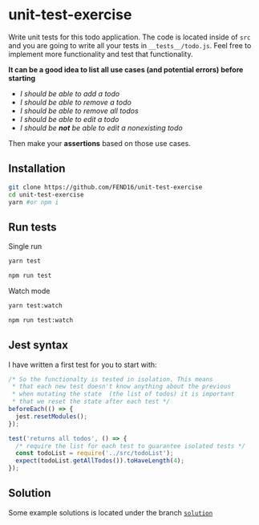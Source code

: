 # unit-test-exercise

Write unit tests for this todo application. The code is located inside of `src` and you are going to write all your tests in `__tests__/todo.js`. Feel free to implement more functionality and test that functionality.

**It can be a good idea to list all use cases (and potential errors) before starting**
* _I should be able to add a todo_
* _I should be able to remove a todo_
* _I should be able to remove all todos_
* _I should be able to edit a todo_
* _I should be **not** be able to edit a nonexisting todo_

Then make your **assertions** based on those use cases.

## Installation

```bash
git clone https://github.com/FEND16/unit-test-exercise
cd unit-test-exercise
yarn #or npm i
```

## Run tests

Single run
```bash
yarn test
```
```bash
npm run test
```

Watch mode
```bash
yarn test:watch
```
```bash
npm run test:watch
```

## Jest syntax

I have written a first test for you to start with:
```js
/* So the functionalty is tested in isolation. This means
 * that each new test doesn't know anything about the previous
 * when mutating the state  (the list of todos) it is important
 * that we reset the state after each test */
beforeEach(() => {
  jest.resetModules();
});

test('returns all todos', () => {
  /* require the list for each test to guarantee isolated tests */
  const todoList = require('../src/todoList');
  expect(todoList.getAllTodos()).toHaveLength(4);
});
```

## Solution

Some example solutions is located under the branch [`solution`](https://github.com/FEND16/unit-test-exercise/tree/solution)
